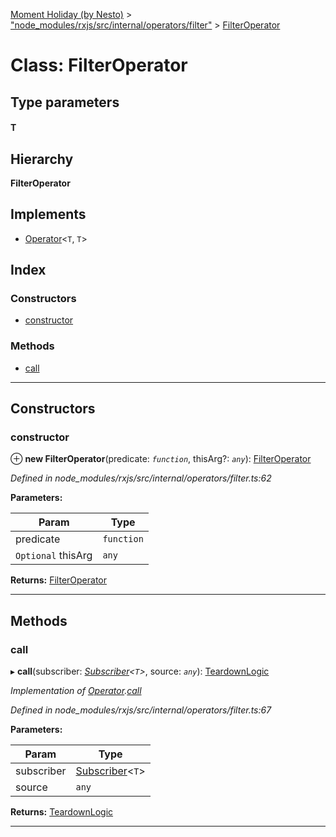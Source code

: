 [Moment Holiday (by Nesto)](../README.md) > ["node_modules/rxjs/src/internal/operators/filter"](../modules/_node_modules_rxjs_src_internal_operators_filter_.md) > [FilterOperator](../classes/_node_modules_rxjs_src_internal_operators_filter_.filteroperator.md)

# Class: FilterOperator

## Type parameters
#### T 
## Hierarchy

**FilterOperator**

## Implements

* [Operator](../interfaces/_node_modules_rxjs_src_internal_operator_.operator.md)<`T`, `T`>

## Index

### Constructors

* [constructor](_node_modules_rxjs_src_internal_operators_filter_.filteroperator.md#constructor)

### Methods

* [call](_node_modules_rxjs_src_internal_operators_filter_.filteroperator.md#call)

---

## Constructors

<a id="constructor"></a>

###  constructor

⊕ **new FilterOperator**(predicate: *`function`*, thisArg?: *`any`*): [FilterOperator](_node_modules_rxjs_src_internal_operators_filter_.filteroperator.md)

*Defined in node_modules/rxjs/src/internal/operators/filter.ts:62*

**Parameters:**

| Param | Type |
| ------ | ------ |
| predicate | `function` |
| `Optional` thisArg | `any` |

**Returns:** [FilterOperator](_node_modules_rxjs_src_internal_operators_filter_.filteroperator.md)

___

## Methods

<a id="call"></a>

###  call

▸ **call**(subscriber: *[Subscriber](_node_modules_rxjs_src_internal_subscriber_.subscriber.md)<`T`>*, source: *`any`*): [TeardownLogic](../modules/_node_modules_rxjs_src_internal_types_.md#teardownlogic)

*Implementation of [Operator](../interfaces/_node_modules_rxjs_src_internal_operator_.operator.md).[call](../interfaces/_node_modules_rxjs_src_internal_operator_.operator.md#call)*

*Defined in node_modules/rxjs/src/internal/operators/filter.ts:67*

**Parameters:**

| Param | Type |
| ------ | ------ |
| subscriber | [Subscriber](_node_modules_rxjs_src_internal_subscriber_.subscriber.md)<`T`> |
| source | `any` |

**Returns:** [TeardownLogic](../modules/_node_modules_rxjs_src_internal_types_.md#teardownlogic)

___


